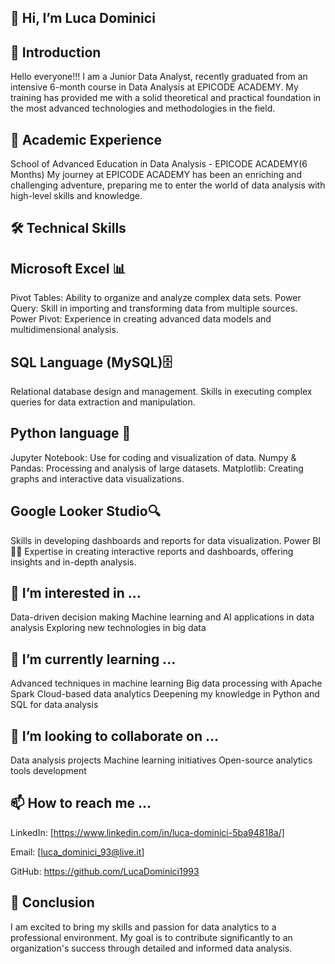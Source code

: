 ## 👋 Hi, I’m Luca Dominici
## 🚀 Introduction
Hello everyone!!! I am a Junior Data Analyst, recently graduated from an intensive 6-month course in Data Analysis at EPICODE ACADEMY. My training has provided me with a solid theoretical and practical foundation in the most advanced technologies and methodologies in the field.

## 💼 Academic Experience
School of Advanced Education in Data Analysis - EPICODE ACADEMY(6 Months)
My journey at EPICODE ACADEMY has been an enriching and challenging adventure, preparing me to enter the world of data analysis with high-level skills and knowledge.

## 🛠️ Technical Skills

## Microsoft Excel 📊
Pivot Tables: Ability to organize and analyze complex data sets.
Power Query: Skill in importing and transforming data from multiple sources.
Power Pivot: Experience in creating advanced data models and multidimensional analysis.

## SQL Language (MySQL)🗄️
Relational database design and management.
Skills in executing complex queries for data extraction and manipulation.

## Python language 🐍
Jupyter Notebook: Use for coding and visualization of data.
Numpy & Pandas: Processing and analysis of large datasets.
Matplotlib: Creating graphs and interactive data visualizations.

## Google Looker Studio🔍
Skills in developing dashboards and reports for data visualization.
Power BI 🔋💡
Expertise in creating interactive reports and dashboards, offering insights and in-depth analysis.

## 👀 I’m interested in ...
Data-driven decision making
Machine learning and AI applications in data analysis
Exploring new technologies in big data

## 🌱 I’m currently learning ...
Advanced techniques in machine learning
Big data processing with Apache Spark
Cloud-based data analytics
Deepening my knowledge in Python and SQL for data analysis

## 💞️ I’m looking to collaborate on ...
Data analysis projects
Machine learning initiatives
Open-source analytics tools development

## 📫 How to reach me ...
LinkedIn: [https://www.linkedin.com/in/luca-dominici-5ba94818a/]

Email: [luca_dominici_93@live.it]

GitHub: https://github.com/LucaDominici1993

## 🌟 Conclusion
I am excited to bring my skills and passion for data analytics to a professional environment. My goal is to contribute significantly to an organization's success through detailed and informed data analysis.


